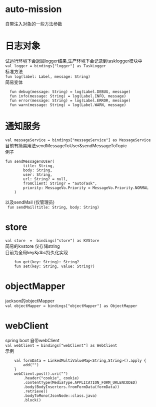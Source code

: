 # auto-mission
自带注入对象的一些方法参数  

# 日志对象  
试运行环境下会返回logger结果,生产环境下会记录到tasklogger模块中  
`val logger = bindings["logger"] as TaskLogger`  
标准方法  
`fun log(label: Label, message: String)`  
简易变体  
````
  fun debug(message: String) = log(Label.DEBUG, message)
  fun info(message: String) = log(Label.INFO, message)
  fun error(message: String) = log(Label.ERROR, message)
  fun warn(message: String) = log(Label.WARN, message)
````
# 通知服务
`val messageService = bindings["messageService"] as MessageService`    
目前有简易用法sendMessageToUser&sendMessageToTopic  
例子  
````
fun sendMessageToUser(
        title: String,
        body: String,
        user: String,
        url: String? = null,
        fromClient: String? = "autoTask",
        priority: MessageVo.Priority = MessageVo.Priority.NORMAL
    )
````
以及sendMail (仅管理员)  
` fun sendMail(title: String, body: String)`  
# store
`val store  =  bindings["store"] as KVStore`  
简易的kvstore 仅存储string  
目前为全局key&jdbc持久化实现  
````
    fun get(key: String): String?
    fun set(key: String, value: String?)
````
# objectMapper 
jackson的objectMapper  
`val objectMapper = bindings["objectMapper"] as ObjectMapper`  
# webClient
spring boot 自带webClient  
`val webClient = bindings["webClient"] as WebClient`  
示例
````
    val formData = LinkedMultiValueMap<String,String>().apply {
        add("")
    }
    webClient.post().uri("")
        .header("cookie", cookie)
        .contentType(MediaType.APPLICATION_FORM_URLENCODED)
        .body(BodyInserters.fromFormData(formData))
        .retrieve()
        .bodyToMono(JsonNode::class.java)
        .block()

````
